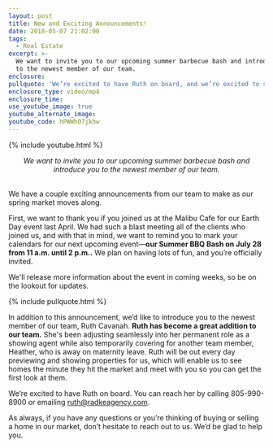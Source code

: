 ```yaml
---
layout: post
title: New and Exciting Announcements!
date: 2018-05-07 21:02:00
tags:
  - Real Estate
excerpt: >-
  We want to invite you to our upcoming summer barbecue bash and introduce you
  to the newest member of our team.
enclosure:
pullquote: 'We’re excited to have Ruth on board, and we’re excited to see you on July 28.'
enclosure_type: video/mp4
enclosure_time:
use_youtube_image: true
youtube_alternate_image:
youtube_code: hPWWhO7jkhw
---
```


{% include youtube.html %}

<center><em>We want to invite you to our upcoming summer barbecue bash and introduce you to the newest member of our team.</em></center>

<center>&nbsp;</center>

We have a couple exciting announcements from our team to make as our spring market moves along. 

First, we want to thank you if you joined us at the Malibu Cafe for our Earth Day event last April. We had such a blast meeting all of the clients who joined us, and with that in mind, we want to remind you to mark your calendars for our next upcoming event—**our Summer BBQ Bash on July 28 from 11 a.m. until 2 p.m..** We plan on having lots of fun, and you’re officially invited.

We'll release more information about the event in coming weeks, so be on the lookout for updates.

{% include pullquote.html %}

In addition to this announcement, we’d like to introduce you to the newest member of our team, Ruth Cavanah. **Ruth has become a great addition to our team.** She's been adjusting seamlessly into her permanent role as a showing agent while also temporarily covering for another team member, Heather, who is away on maternity leave. Ruth will be out every day previewing and showing properties for us, which will enable us to see homes the minute they hit the market and meet with you so you can get the first look at them. 

We’re excited to have Ruth on board. You can reach her by calling 805-990-8900 or emailing ruth@radkeagency.com.

As always, if you have any questions or you’re thinking of buying or selling a home in our market, don’t hesitate to reach out to us. We’d be glad to help you.<br>
